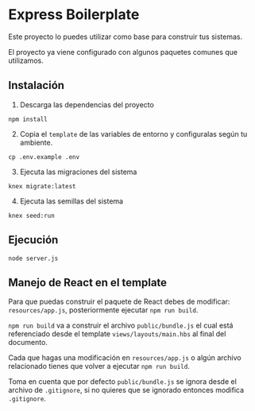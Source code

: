 # Express Boilerplate

Este proyecto lo puedes utilizar como base para construir tus sistemas.

El proyecto ya viene configurado con algunos paquetes comunes que utilizamos.

## Instalación

1. Descarga las dependencias del proyecto
```shell
npm install
```

2. Copia el `template` de las variables de entorno y configuralas según tu ambiente.
```shell
cp .env.example .env
```

3. Ejecuta las migraciones del sistema
```shell
knex migrate:latest
```

4. Ejecuta las semillas del sistema
```
knex seed:run
```

## Ejecución
```
node server.js
```

## Manejo de React en el template

Para que puedas construir el paquete de React debes de modificar: `resources/app.js`, posteriormente ejecutar `npm run build`.

`npm run build` va a construir el archivo `public/bundle.js` el cual está referenciado desde el template `views/layouts/main.hbs` al final del documento.

Cada que hagas una modificación en `resources/app.js` o algún archivo relacionado tienes que volver a ejecutar `npm run build`.

Toma en cuenta que por defecto `public/bundle.js` se ignora desde el archivo de `.gitignore`, si no quieres que se ignorado entonces modifica `.gitignore`.
